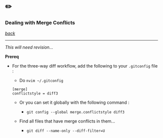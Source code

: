 ## ✏️

### Dealing with Merge Conflicts

[_back_](../../README.md)

---

_This will need revision..._

**Prereq**

- For the three-way diff workflow, add the following to your `.gitconfig` file :

  - Do `nvim ~/.gitconfig`

  ```
  [merge]
  conflictstyle = diff3
  ```

  - Or you can set it globally with the following command :

    - `git config --global merge.conflictstyle diff3`

  - Find all files that have merge conflicts in them...
    - `git diff --name-only --diff-filter=U`
